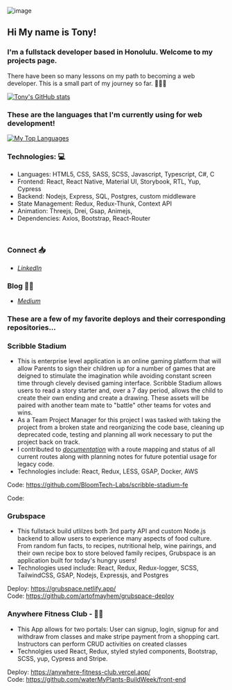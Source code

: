 ![image](https://user-images.githubusercontent.com/70006926/121620794-a6ae7e00-ca06-11eb-983a-353f8b28a17d.png)
 ## Hi My name is Tony! ##


### I'm a fullstack developer based in Honolulu. Welcome to my projects page. 

There have been so many lessons on my path to becoming a web developer. This is a small part of my journey so far. 🚀🚀🚀
 
[![Tony's GitHub stats](https://github-readme-stats.vercel.app/api?username=artofmayhem1)](https://github.com/anuraghazra/github-readme-stats)
  

### These are the languages that I'm currently using for web development!
 
 
  [![My Top Languages](https://github-readme-stats.vercel.app/api/top-langs/?username=artofmayhem&layout=compact&langs_count=10)](https://github.com/artofmayhem)
  
  
### Technologies: 💻

  - Languages: HTML5, CSS, SASS, SCSS, Javascript, Typescript, C#, C
  - Frontend: React, React Native, Material UI, Storybook, RTL, Yup, Cypress
  - Backend: Nodejs, Express, SQL, Postgres, custom middleware
  - State Management: Redux, Redux-Thunk, Context API
  - Animation: Threejs, Drei, Gsap, Animejs, 
  - Dependencies: Axios, Bootstrap, React-Router
  <br/>
                 


### Connect 📥
- *[LinkedIn](https://www.linkedin.com/in/tony-miller-b13ba810/)*

### Blog ✍🏼
- *[Medium](https://anthony-8789.medium.com/)*
 

### These are a few of my favorite deploys and their corresponding repositories...

### Scribble Stadium
- This is enterprise level application is an online gaming platform that will allow Parents to sign their children up for a number of games that are deigned to stimulate the imagination while avoiding constant screen time through clevely devised gaming interface. Scribble Stadium allows users to read a story starter and, over a 7 day period, allows the child to create their own ending and create a drawing. These assets will be paired with another team mate to "battle" other teams for votes and wins. 
- As a Team Project Manager for this project I was tasked with taking the project from a broken state and reorganizing the code base, cleaning up deprecated code, testing and planning all work necessary to put the project back on track. 
- I contributed to *[documentation](https://github.com/BloomTech-Labs/scribble-stadium-fe/blob/feature/adding-route-documentation/DOCUMENTATION/ROUTING.md)* with a route mapping and status of all current routes along with planning notes for future potential usage for legacy code. 
- Technologies include: React, Redux, LESS, GSAP, Docker, AWS

Code: https://github.com/BloomTech-Labs/scribble-stadium-fe

Code: 

### Grubspace 
- This fullstack build utlilzes both 3rd party API and custom Node.js backend to allow users to experience many aspects of food culture. From random fun facts, to recipes, nutritional help, wine pairings, and their own recipe box to store beloved family recipes, Grubspace is an application built for today's hungry users! 
- Technologies used include: React, Redux, Redux-logger, SCSS, TailwindCSS, GSAP, Nodejs, Expressjs, and Postgres

Deploy: https://grubspace.netlify.app/<br/>
Code: https://github.com/artofmayhem/grubspace-deploy


### Anywhere Fitness Club -  💪🏽
- This App allows for two portals: User can signup, login, signup for and withdraw from classes and make stripe payment from a shopping cart. Instructors can perform CRUD activities on created classes
- Technolgies used React, Redux, styled styled components, Bootstrap, SCSS, yup, Cypress and Stripe. 

Deploy: https://anywhere-fitness-club.vercel.app/ <br/>
Code: https://github.com/waterMyPlants-BuildWeek/front-end
